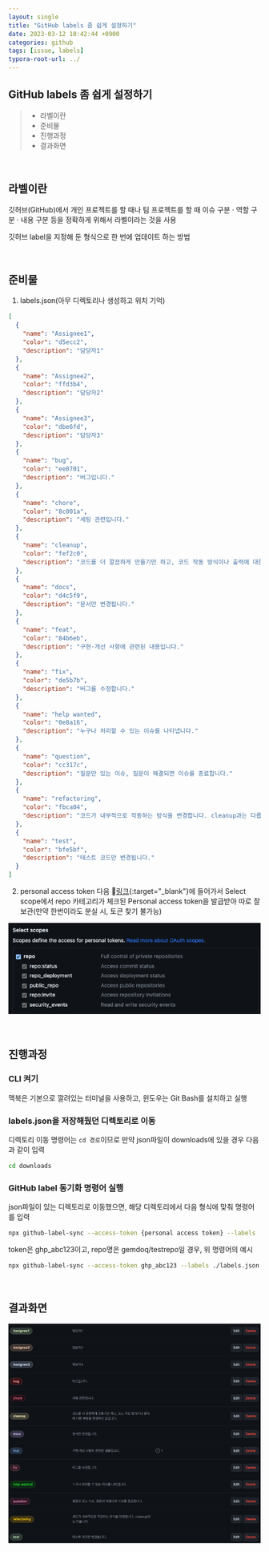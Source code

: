 ```yaml
---
layout: single
title: "GitHub labels 좀 쉽게 설정하기"
date: 2023-03-12 10:42:44 +0900
categories: github
tags: [issue, labels]
typora-root-url: ../
---
```


## GitHub labels 좀 쉽게 설정하기
> - 라벨이란
> - 준비물
> - 진행과정
> - 결과화면

<br>

## 라벨이란

깃허브(GitHub)에서 개인 프로젝트를 할 때나 팀 프로젝트를 할 때 이슈 구분 · 역할 구분 · 내용 구분 등을 정확하게 위해서 라벨이라는 것을 사용

깃허브 label을 지정해 둔 형식으로 한 번에 업데이트 하는 방법

<br>

## 준비물

1. labels.json(아무 디렉토리나 생성하고 위치 기억)
```json
[
  {
    "name": "Assignee1",
    "color": "d5ecc2",
    "description": "담당자1"
  },
  {
    "name": "Assignee2",
    "color": "ffd3b4",
    "description": "담당자2"
  },
  {
    "name": "Assignee3",
    "color": "dbe6fd", 
    "description": "담당자3"
  },
  {
    "name": "bug",
    "color": "ee0701",
    "description": "버그입니다."
  },
  {
    "name": "chore",
    "color": "8c001a",
    "description": "세팅 관련입니다."
  },
  {
    "name": "cleanup",
    "color": "fef2c0",
    "description": "코드를 더 깔끔하게 만들기만 하고, 코드 작동 방식이나 출력에 대한 부분을 변경하지 않습니다."
  },
  {
    "name": "docs",
    "color": "d4c5f9",
    "description": "문서만 변경됩니다."
  },
  {
    "name": "feat",
    "color": "84b6eb",
    "description": "구현·개선 사항에 관련된 내용입니다."
  },
  {
    "name": "fix",
    "color": "de5b7b",
    "description": "버그를 수정합니다."
  },
  {
    "name": "help wanted",
    "color": "0e8a16",
    "description": "누구나 처리할 수 있는 이슈를 나타냅니다."
  },
  {
    "name": "question",
    "color": "cc317c",
    "description": "질문만 있는 이슈, 질문이 해결되면 이슈를 종료합니다."
  },
  {
    "name": "refactoring",
    "color": "fbca04",
    "description": "코드가 내부적으로 작동하는 방식을 변경합니다. cleanup과는 다릅니다."
  },
  {
    "name": "test",
    "color": "bfe5bf",
    "description": "테스트 코드만 변경됩니다."
  }
]
```

2. personal access token
  다음 🔗[링크](https://github.com/settings/tokens){:target="_blank"}에 들어가서 Select scope에서 repo 카테고리가 체크된 Personal access token을 발급받아 따로 잘 보관(만약 한번이라도 분실 시, 토큰 찾기 불가능)

  ![token](/images/2023-03-12-about-github-issue-labels/token.png)

<br>

## 진행과정

### CLI 켜기

맥북은 기본으로 깔려있는 터미널을 사용하고, 윈도우는 Git Bash를 설치하고 실행

### labels.json을 저장해뒀던 디렉토리로 이동

디렉토리 이동 명령어는 `cd 경로`이므로 만약 json파일이 downloads에 있을 경우 다음과 같이 입력

```bash
cd downloads
```

### GitHub label 동기화 명령어 실행

json파일이 있는 디렉토리로 이동했으면, 해당 디렉토리에서 다음 형식에 맞춰 명령어를 입력

```bash
npx github-label-sync --access-token {personal access token} --labels ./labels.json {repo}
```

token은 ghp_abc123이고, repo명은 gemdoq/testrepo일 경우, 위 명령어의 예시

```bash
npx github-label-sync --access-token ghp_abc123 --labels ./labels.json gemdoq/testrepo
```

<br>

## 결과화면

![labels](/images/2023-03-12-about-github-issue-labels/labels.png)

<br>
